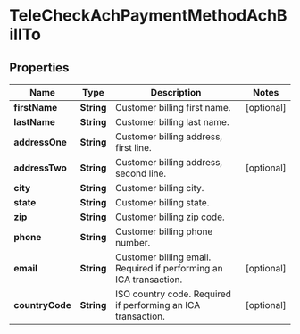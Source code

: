 
# TeleCheckAchPaymentMethodAchBillTo

## Properties
Name | Type | Description | Notes
------------ | ------------- | ------------- | -------------
**firstName** | **String** | Customer billing first name. |  [optional]
**lastName** | **String** | Customer billing last name. | 
**addressOne** | **String** | Customer billing address, first line. | 
**addressTwo** | **String** | Customer billing address, second line. |  [optional]
**city** | **String** | Customer billing city. | 
**state** | **String** | Customer billing state. | 
**zip** | **String** | Customer billing zip code. | 
**phone** | **String** | Customer billing phone number. | 
**email** | **String** | Customer billing email. Required if performing an ICA transaction. |  [optional]
**countryCode** | **String** | ISO country code. Required if performing an ICA transaction. |  [optional]



